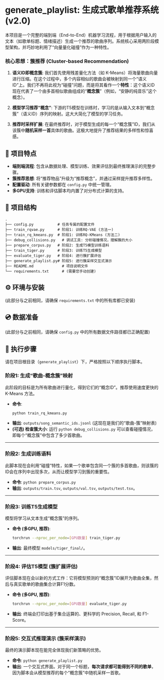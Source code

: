 # generate_playlist: 生成式歌单推荐系统 (v2.0)

本项目是一个完整的端到端（End-to-End）机器学习流程，用于根据用户输入的文本（如歌单标题、情绪描述）生成一个推荐的歌曲序列。系统核心采用两阶段模型架构，并巧妙地利用了“向量量化碰撞”作为一种特性。

### 核心思想：簇推荐 (Cluster-based Recommendation)

1.  **语义ID即概念簇**: 我们首先使用残差量化方法（如 K-Means）将海量歌曲向量进行压缩。在这个过程中，多个内容相似的歌曲会被映射到同一个“语义ID”上。我们不再将此视为“碰撞”问题，而是将其看作一个**特性**：这个语义ID现在代表了一个由多首相似歌曲组成的“**概念簇**”（例如，“安静的纯音乐”这个概念）。

2.  **模型学习推荐“概念”**: 下游的T5模型在训练时，学习的是从输入文本到“概念簇”（语义ID）序列的映射。这大大简化了模型的学习任务。

3.  **推荐时采样扩展**: 在最终推荐时，对于模型生成的每一个“概念簇”ID，我们从该簇中**随机采样一首**具体的歌曲。这极大地提升了推荐结果的多样性和惊喜感。

## 🚀 项目特点

- **端到端流程**: 包含从数据处理、模型训练、效果评估到最终推理演示的完整步骤。
- **簇推荐思想**: 将“推荐物品”升级为“推荐概念”，并通过采样提升推荐多样性。
- **配置驱动**: 所有关键参数都在 `config.py` 中统一管理。
- **多GPU支持**: 训练和评估脚本均内置了对分布式计算的支持。

## 📁 项目结构

```
.
├── config.py           # 任务专属的配置文件
├── train_rqvae.py      # 阶段1: 训练RQ-VAE (方法一)
├── train_rq_kmeans.py  # 阶段1: 训练RQ-KMeans (方法二)
├── debug_collisions.py   # 调试工具: 分析碰撞情况，理解簇的大小
├── prepare_corpus.py   # 阶段2: 生成T5模型训练语料
├── train_tiger.py      # 阶段3: 训练T5生成模型
├── evaluate_tiger.py   # 阶段4: 进行簇扩展评估
├── generate_playlist.py# 阶段5: 进行簇采样交互式演示
├── README.md             # 项目说明文件
└── requirements.txt      # (需要您手动创建)
```

## ⚙️ 环境与安装

(此部分与之前相同，请确保 `requirements.txt` 中的所有库都已安装)

## 💿 数据准备

(此部分与之前相同，请确保 `config.py` 中的所有数据文件路径都已正确配置)

## 🚀 执行步骤

请在项目根目录（`generate_playlist`）下，严格按照以下顺序执行脚本。

### **阶段1: 生成“歌曲-概念簇”映射**

此阶段的目标是为所有歌曲进行量化，得到它们的“概念ID”。推荐使用速度更快的 K-Means 方法。

*   **命令**:
    ```bash
    python train_rq_kmeans.py
    ```
*   **输出**: `outputs/song_semantic_ids.jsonl` (这现在是我们的“歌曲-簇”映射表)
*   **(可选) 检查簇大小**: 运行 `python debug_collisions.py` 可以查看碰撞情况，即每个“概念簇”中包含了多少首歌曲。

---

### **阶段2: 生成训练语料**

此脚本现在会利用“碰撞”特性，如果一个歌单包含同一个簇的多首歌曲，则该簇的ID会在序列中出现多次，从而让模型学习到簇的重要性。

*   **命令**: `python prepare_corpus.py`
*   **输出**: `outputs/train.tsv`, `outputs/val.tsv`, `outputs/test.tsv`。

---

### **阶段3: 训练T5生成模型**

模型将学习从文本生成“概念簇”的序列。

*   **命令 (多GPU, 推荐)**:
    ```bash
    torchrun --nproc_per_node=[GPU数量] train_tiger.py
    ```
*   **输出**: 最终模型 `models/tiger_final/`。

---

### **阶段4: 评估T5模型 (簇扩展评估)**

评估脚本现在会以新的方式工作：它将模型预测的“概念簇”ID展开为歌曲全集，然后与真实歌单的歌曲集合计算F1分数。

*   **命令 (多GPU, 推荐)**:
    ```bash
    torchrun --nproc_per_node=[GPU数量] evaluate_tiger.py
    ```
*   **输出**: 终端会打印出基于集合运算的、更科学的 Precision, Recall, 和 F1-Score。

---

### **阶段5: 交互式推理演示 (簇采样演示)**

最终的演示脚本现在能完全体现我们新策略的优势。

*   **命令**: `python generate_playlist.py`
*   **输出**: 一个交互式界面。对于同一个标题，**每次请求都可能得到不同的歌单**，因为脚本会从模型推荐的每个“概念簇”中随机采样一首歌。
